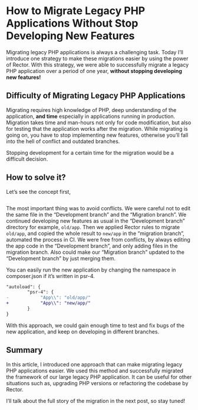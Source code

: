 # How to Migrate Legacy PHP Applications Without Stop Developing New Features

Migrating legacy PHP applications is always a challenging task. Today I’ll introduce one strategy to make these
migrations easier by using the power of Rector. With this strategy, we were able to successfully migrate a legacy PHP
application over a period of one year, **without stopping developing new features!**

## Difficulty of Migrating Legacy PHP Applications

Migrating requires high knowledge of PHP, deep understanding of the application, **and time** especially in applications
running in production. Migration takes time and man-hours not only for code modification, but also for testing that the
application works after the migration. While migrating is going on, you have to stop implementing new features,
otherwise you’ll fall into the hell of conflict and outdated branches. 

Stopping development for a certain time for the
migration would be a difficult decision.

## How to solve it?

Let’s see the concept first,

<img src="/assets/images/blog/2022/automated_migration_concept.png" alt="" style="max-width: 35em" class="img-thumbnail">

The most important thing was to avoid conflicts. We were careful not to edit the same file in the “Development branch”
and the “Migration branch”. We continued developing new features as usual in the “Development branch” directory for
example, `old/app`. Then we applied Rector rules to migrate `old/app`, and copied the whole result to `new/app` in the
“migration branch”, automated the process in CI. We were free from conflicts, by always editing the app code in the
“Development branch”, and only adding files in the migration branch. Also could make our “Migration branch” updated to
the “Development branch” by just merging them.

You can easily run the new application by changing the namespace in composer.json if it’s written in psr-4.

```diff
"autoload": {
        "psr-4": {
-            "App\\": "old/app/"
+            "App\\": "new/app/"
        }
}
```

With this approach, we could gain enough time to test and fix bugs of the new application, and keep on developing in different branches.

## Summary

In this article, I introduced one approach that can make migrating legacy PHP applications easier.
We used this method and successfully migrated the framework of our large legacy PHP application. It can be useful for
other situations such as, upgrading PHP versions or refactoring the codebase by Rector. 

I’ll talk about the full story of
the migration in the next post, so stay tuned!
